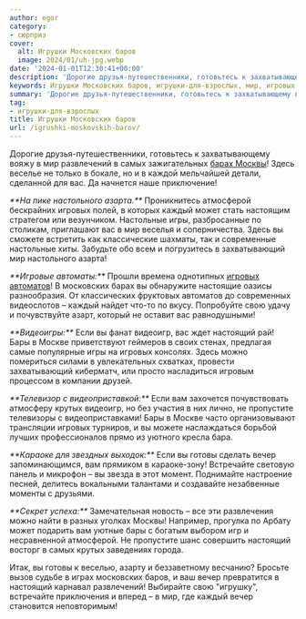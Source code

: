 ```yaml
---
author: egor
category:
- сюрприз
cover:
  alt: Игрушки Московских баров
  image: 2024/01/uh-jpg.webp
date: '2024-01-01T12:30:41+00:00'
description: 'Дорогие друзья-путешественники, готовьтесь к захватывающему вояжу в мир развлечений в самых зажигательных барах Москвы! Здесь веселье не только в бокале,...'
keywords: Игрушки Московских баров, игрушки-для-взрослых, мир, игровых, каждый, настоящий, бары, вечер, развлечений, самых, барах, москвы, настольного, азарта, атмосферой, настольные, игры
summary: 'Дорогие друзья-путешественники, готовьтесь к захватывающему вояжу в мир развлечений в самых зажигательных барах Москвы! Здесь веселье не только в бокале,...'
tag:
- игрушки-для-взрослых
title: Игрушки Московских баров
url: /igrushki-moskovskih-barov/
---
```


Дорогие друзья-путешественники, готовьтесь к захватывающему вояжу в мир развлечений в самых зажигательных [барах Москвы](http://moskva.bar)! Здесь веселье не только в бокале, но и в каждой мельчайшей детали, сделанной для вас. Да начнется наше приключение!

_\*\*На пике настольного азарта.\*\*_
Проникнитесь атмосферой бескрайних игровых полей, в которых каждый может стать настоящим стратегом или везунчиком. Настольные игры, разбросанные по столикам, приглашают вас в мир веселья и соперничества. Здесь вы сможете встретить как классические шахматы, так и современные настольные хиты. Забудьте обо всем и погрузитесь в захватывающий мир настольного азарта!

_\*\*Игровые автоматы:\*\*_
Прошли времена однотипных [игровых автоматов](https://www.adora.ru/igrushki-dlya-vzroslyh/)! В московских барах вы обнаружите настоящие оазисы разнообразия. От классических фруктовых автоматов до современных видеослотов – каждый найдет что-то по вкусу. Попробуйте свою удачу и почувствуйте азарт, который не оставит вас равнодушными!

_\*\*Видеоигры:\*\*_
Если вы фанат видеоигр, вас ждет настоящий рай! Бары в Москве приветствуют геймеров в своих стенах, предлагая самые популярные игры на игровых консолях. Здесь можно помериться силами в увлекательных схватках, провести захватывающий киберматч, или просто насладиться игровым процессом в компании друзей.

_\*\*Телевизор с видеоприставкой:\*\*_
Если вам захочется почувствовать атмосферу крутых видеоигр, но без участия в них лично, не пропустите телевизоры с видеоприставками! Бары в Москве часто организовывают трансляции игровых турниров, и вы можете наслаждаться борьбой лучших профессионалов прямо из уютного кресла бара.

_\*\*Караоке для звездных выходок:\*\*_
Если вы готовы сделать вечер запоминающимся, вам прямиком в караоке-зону! Встречайте световую панель и микрофон – вы звезда в этот момент. Поднимайте настроение песней, делитесь вокальными талантами и создавайте незабвенные моменты с друзьями.

_\*\*Секрет успеха:\*\*_
Замечательная новость – все эти развлечения можно найти в разных уголках Москвы! Например, прогулка по Арбату может подарить вам уютные бары с богатым выбором игр и несравненной атмосферой. Не пропустите шанс совершить настоящий восторг в самых крутых заведениях города.

Итак, вы готовы к веселью, азарту и беззаветному весчанию? Бросьте вызов судьбе в играх московских баров, и ваш вечер превратится в настоящий карнавал развлечений! Выбирайте свою "игрушку", встречайте приключения и вперед – в мир, где каждый вечер становится неповторимым!